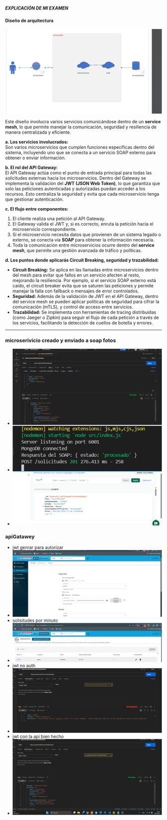 ##### EXPLICACIÓN DE MI EXAMEN 

#### Diseño de arquitectura 

![arquitectura](/imagenes/Captura%20de%20pantalla%202025-05-28%20212226.png)

Este diseño involucra varios servicios comunicándose dentro de un **service mesh**, lo que permite manejar la comunicación, seguridad y resiliencia de manera centralizada y eficiente.

**a. Los servicios involucrados:**  
Son varios microservicios que cumplen funciones específicas dentro del sistema, incluyendo uno que se conecta a un servicio SOAP externo para obtener o enviar información.  

**b. El rol del API Gateway:**  
El API Gateway actúa como el punto de entrada principal para todas las solicitudes externas hacia los microservicios. Dentro del Gateway se implementa la validación del **JWT (JSON Web Token)**, lo que garantiza que solo las peticiones autenticadas y autorizadas puedan acceder a los recursos. Esto centraliza la seguridad y evita que cada microservicio tenga que gestionar autenticación.  

**c. El flujo entre componentes:**  
1. El cliente realiza una petición al API Gateway.  
2. El Gateway valida el JWT y, si es correcto, enruta la petición hacia el microservicio correspondiente.  
3. Si el microservicio necesita datos que provienen de un sistema legado o externo, se conecta vía **SOAP** para obtener la información necesaria.  
4. Toda la comunicación entre microservicios ocurre dentro del **service mesh**, que permite una gestión avanzada de tráfico y políticas.  

**d. Los puntos donde aplicarás Circuit Breaking, seguridad y trazabilidad:**  
- **Circuit Breaking:** Se aplica en las llamadas entre microservicios dentro del mesh para evitar que fallos en un servicio afecten al resto, mejorando la resiliencia. Por ejemplo, si el servicio SOAP externo está caído, el circuit breaker evita que se saturen las peticiones y permite manejar la falla con fallback o mensajes de error controlados.  
- **Seguridad:** Además de la validación de JWT en el API Gateway, dentro del service mesh se pueden aplicar políticas de seguridad para cifrar la comunicación (mTLS), y control de acceso entre servicios.  
- **Trazabilidad:** Se implementa con herramientas de tracing distribuidas (como Jaeger o Zipkin) para seguir el flujo de cada petición a través de los servicios, facilitando la detección de cuellos de botella y errores.  

---

### microserivicio creado y enviado a soap fotos 


- ![respuesta post](/imagenes/postamn%20pruebas.png)
- ![SOAP](/imagenes/conexion%20del%20soap.png)
- ![BD](/imagenes/subida%20del%20post%20base.png)

### apiGatawey 
- jwt genrar para autorizar 
- ![Genrar Jwt](/imagenes/jwt.png)
- solisitudes por minuto 
- ![per por minuto](/imagenes/per.png)
- jwt no auth 
- ![Jwt no auth ](/imagenes/postamn%20no%20auth%20sin%20jwt.png)
- jwt con la api bien hecho
- ![peticion por gatawey](/imagenes/get%20a%20la%20api%20.png)